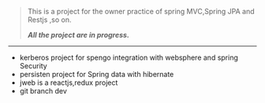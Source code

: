 > This is a project for the owner practice of spring MVC,Spring JPA and Restjs ,so on.
>
>***All the project are in progress.***

_______
- kerberos project for spengo integration with websphere and spring Security
- persisten project for Spring data with hibernate
- jweb is a reactjs,redux project
- git branch dev

